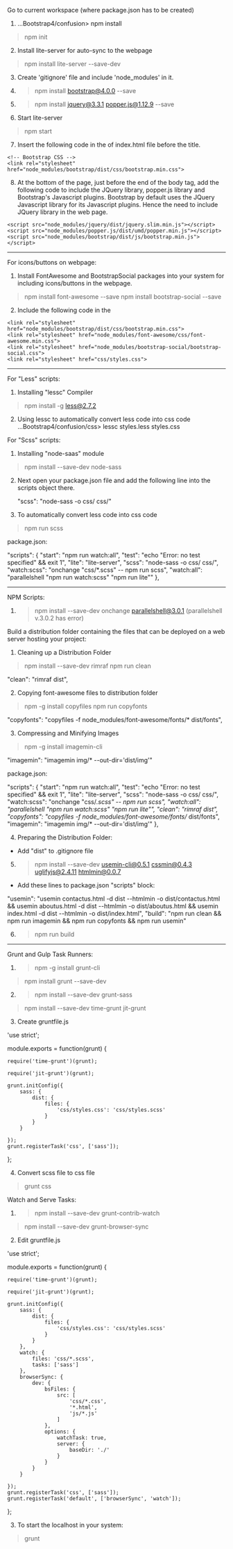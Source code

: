 Go to current workspace (where package.json has to be created)
1. ...Bootstrap4/confusion> npm install
>npm init

2. Install lite-server for auto-sync to the webpage
>npm install lite-server --save-dev

3. Create 'gitignore' file and include 'node_modules' in it.

4. >npm install bootstrap@4.0.0 --save
5. >npm install jquery@3.3.1 popper.js@1.12.9 --save
6. Start lite-server
>npm start 

7. Insert the following code in the <head> of index.html file before the title.

 <meta charset="utf-8">
    <meta name="viewport" content="width=device-width, initial-scale=1, shrink-to-fit=no">
    <meta http-equiv="x-ua-compatible" content="ie=edge">

    <!-- Bootstrap CSS -->
    <link rel="stylesheet" href="node_modules/bootstrap/dist/css/bootstrap.min.css">

8. At the bottom of the page, just before the end of the body tag, add the following code to include the JQuery library, popper.js library and Bootstrap's Javascript plugins. Bootstrap by default uses the JQuery Javascript library for its Javascript plugins. Hence the need to include JQuery library in the web page.

 <!-- jQuery first, then Popper.js, then Bootstrap JS. -->
    <script src="node_modules/jquery/dist/jquery.slim.min.js"></script>
    <script src="node_modules/popper.js/dist/umd/popper.min.js"></script>
    <script src="node_modules/bootstrap/dist/js/bootstrap.min.js"></script>

*****************************************************************************

For icons/buttons on webpage:

1. Install FontAwesome and BootstrapSocial packages into your system for including icons/buttons in the webpage.
>npm install font-awesome --save
>npm install bootstrap-social --save

2. Include the following code in the <head>
  <!-- Bootstrap CSS -->
    <link rel="stylesheet" href="node_modules/bootstrap/dist/css/bootstrap.min.css">
    <link rel="stylesheet" href="node_modules/font-awesome/css/font-awesome.min.css">
    <link rel="stylesheet" href="node_modules/bootstrap-social/bootstrap-social.css">
    <link rel="stylesheet" href="css/styles.css">


*******************************************************************

For "Less" scripts:
1. Installing "lessc" Compiler
>npm install -g less@2.7.2

2. Using lessc to automatically convert less code into css code
...Bootstrap4/confusion/css> lessc styles.less styles.css

For "Scss" scripts:
1. Installing "node-saas" module
>npm install --save-dev node-sass

2. Next open your package.json file and add the following line into the scripts object there.  

   "scss": "node-sass -o css/ css/"

3. To automatically convert less code into css code
>npm run scss

package.json:

"scripts": {
"start": "npm run watch:all",
"test": "echo \"Error: no test specified\" && exit 1",
"lite": "lite-server",
"scss": "node-sass -o css/ css/",
"watch:scss": "onchange \"css/*.scss\" -- npm run scss",
"watch:all": "parallelshell \"npm run watch:scss\" \"npm run lite\""
},

*****************************************************************************************

NPM Scripts:

1. >npm install --save-dev onchange parallelshell@3.0.1 
(parallelshell v.3.0.2 has error)

Build a distribution folder containing the files that can be deployed on a web server hosting your project:

1. Cleaning up a Distribution Folder
>npm install --save-dev rimraf
>npm run clean

"clean": "rimraf dist",

2. Copying font-awesome files to distribution folder
>npm -g install copyfiles
>npm run copyfonts

 "copyfonts": "copyfiles -f node_modules/font-awesome/fonts/* dist/fonts",

3. Compressing and Minifying Images
>npm -g install imagemin-cli

 "imagemin": "imagemin img/* --out-dir='dist/img'"


package.json:

"scripts": {
    "start": "npm run watch:all",
    "test": "echo \"Error: no test specified\" && exit 1",
    "lite": "lite-server",
    "scss": "node-sass -o css/ css/",
    "watch:scss": "onchange \"css/*.scss\" -- npm run scss",
    "watch:all": "parallelshell \"npm run watch:scss\" \"npm run lite\"",
    "clean": "rimraf dist",
    "copyfonts": "copyfiles -f node_modules/font-awesome/fonts/* dist/fonts",
    "imagemin": "imagemin img/* --out-dir='dist/img'"
  },


4. Preparing the Distribution Folder:
- Add "dist" to .gitignore file

5. >npm install --save-dev usemin-cli@0.5.1 cssmin@0.4.3 uglifyjs@2.4.11 htmlmin@0.0.7

- Add these lines to package.json "scripts" block:

"usemin": "usemin contactus.html -d dist --htmlmin -o dist/contactus.html && usemin aboutus.html -d dist --htmlmin -o dist/aboutus.html && usemin index.html -d dist --htmlmin -o dist/index.html",
"build": "npm run clean && npm run imagemin && npm run copyfonts && npm run usemin"

6. >npm run build 

*************************************************************************************

Grunt and Gulp Task Runners:

1. >npm -g install grunt-cli
>npm install grunt --save-dev

2. >npm install --save-dev grunt-sass
>npm install --save-dev time-grunt jit-grunt

3. Create gruntfile.js

'use strict';

module.exports = function(grunt) {

    require('time-grunt')(grunt);

    require('jit-grunt')(grunt);

    grunt.initConfig({
        sass: {
            dist: {
                files: {
                    'css/styles.css': 'css/styles.scss'
                }
            }
        }

    });
    grunt.registerTask('css', ['sass']);
};


4. Convert scss file to css file
>grunt css

Watch and Serve Tasks:

1. >npm install --save-dev grunt-contrib-watch
>npm install --save-dev grunt-browser-sync

2. Edit gruntfile.js

'use strict';

module.exports = function(grunt) {

    require('time-grunt')(grunt);

    require('jit-grunt')(grunt);

    grunt.initConfig({
        sass: {
            dist: {
                files: {
                    'css/styles.css': 'css/styles.scss'
                }
            }
        },
        watch: {
            files: 'css/*.scss', 
            tasks: ['sass']
        },
        browserSync: {
            dev: {
                bsFiles: {
                    src: [
                        'css/*.css',
                        '*.html',
                        'js/*.js'
                    ]
                },
                options: {
                    watchTask: true,
                    server: {
                        baseDir: './'
                    }
                }
            }
        }

    });
    grunt.registerTask('css', ['sass']);
    grunt.registerTask('default', ['browserSync', 'watch']);
};

3. To start the localhost in your system:
>grunt
